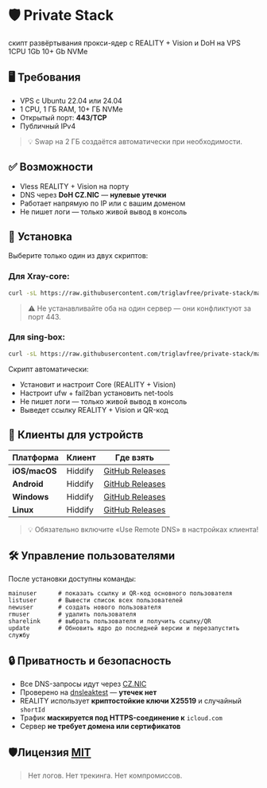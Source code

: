 # 🛡️ Private Stack

скипт развёртывания прокси-ядер с REALITY + Vision и DoH на VPS 1CPU 1Gb 10+ Gb NVMe

## 🖥️ Требования
- VPS с Ubuntu 22.04 или 24.04
- 1 CPU, 1 ГБ RAM, 10+ ГБ NVMe
- Открытый порт: **443/TCP**
- Публичный IPv4
> 💡 Swap на 2 ГБ создаётся автоматически при необходимости.

## ✅ Возможности
-  Vless REALITY + Vision на порту
-  DNS через **DoH CZ.NIC** — **нулевые утечки**
-  Работает напрямую по IP или с вашим доменом
-  Не пишет логи — только живой вывод в консоль

## 🚀 Установка
Выберите только один из двух скриптов:
### Для Xray-core:
```bash
curl -sL https://raw.githubusercontent.com/triglavfree/private-stack/main/xray-core | bash
```
>⚠️ Не устанавливайте оба на один сервер — они конфликтуют за порт 443.

### Для sing-box:
```bash
curl -sL https://raw.githubusercontent.com/triglavfree/private-stack/main/sing-box | bash
```
Скрипт автоматически:
- Установит и настроит Core (REALITY + Vision)
- Настроит ufw + fail2ban установить net-tools
- Не пишет логи — только живой вывод в консоль
- Выведет ссылку REALITY + Vision и QR-код

## 📱 Клиенты для устройств
| Платформа     | Клиент   | Где взять                     |
|---------------|----------|-------------------------------|
| **iOS/macOS** | Hiddify  | [GitHub Releases](https://github.com/hiddify/hiddify-app/releases)|
| **Android**   | Hiddify  | [GitHub Releases](https://github.com/hiddify/hiddify-app/releases) |
| **Windows**   | Hiddify  | [GitHub Releases](https://github.com/hiddify/hiddify-app/releases) |
| **Linux**     | Hiddify  | [GitHub Releases](https://github.com/hiddify/hiddify-app/releases) |

>💡 Обязательно включите  «Use Remote DNS» в настройках клиента!

## 🛠 Управление пользователями
После установки доступны команды:
```
mainuser      # показать ссылку и QR-код основного пользователя
listuser      # Вывести список всех пользователей
newuser       # создать нового пользователя
rmuser        # удалить пользователя
sharelink     # выбрать пользователя и получить ссылку/QR
update        # Обновить ядро до последней версии и перезапустить службу
```
## 🔒 Приватность и безопасность
- Все DNS-запросы идут через [CZ.NIC](https://doh.nic.cz/dns-query)
- Проверено на [dnsleaktest](https://www.dnsleaktest.com/) — **утечек нет**
- REALITY использует **криптостойкие ключи X25519** и случайный `shortId`
- Трафик **маскируется под HTTPS-соединение к** `icloud.com`
- Сервер **не требует домена или сертификатов**

## 🛡️Лицензия [MIT](LICENSE)
> Нет логов. Нет трекинга. Нет компромиссов. 
